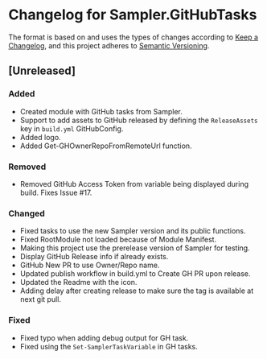 # Changelog for Sampler.GitHubTasks

The format is based on and uses the types of changes according to [Keep a Changelog](https://keepachangelog.com/en/1.0.0/),
and this project adheres to [Semantic Versioning](https://semver.org/spec/v2.0.0.html).

## [Unreleased]

### Added

- Created module with GitHub tasks from Sampler.
- Support to add assets to GitHub released by defining the `ReleaseAssets` key in `build.yml` GitHubConfig.
- Added logo.
- Added Get-GHOwnerRepoFromRemoteUrl function.

### Removed

- Removed GitHub Access Token from variable being displayed during build. Fixes Issue #17.

### Changed

- Fixed tasks to use the new Sampler version and its public functions.
- Fixed RootModule not loaded because of Module Manifest.
- Making this project use the prerelease version of Sampler for testing.
- Display GitHub Release info if already exists.
- GitHub New PR to use Owner/Repo name.
- Updated publish workflow in build.yml to Create GH PR upon release.
- Updated the Readme with the icon.
- Adding delay after creating release to make sure the tag is available at next git pull.

### Fixed

- Fixed typo when adding debug output for GH task.
- Fixed using the `Set-SamplerTaskVariable` in GH tasks.
